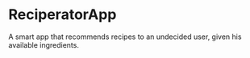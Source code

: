 # ReciperatorApp
A smart app that recommends recipes to an undecided user, given his available ingredients.
